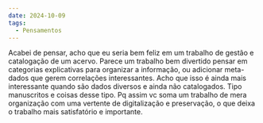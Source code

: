 ```yaml
---
date: 2024-10-09
tags:
  - Pensamentos
---
```


Acabei de pensar, acho que eu seria bem feliz em um trabalho de gestão e catalogação de um acervo. Parece um trabalho bem divertido pensar em categorias explicativas para organizar a informação, ou adicionar meta-dados que gerem correlações interessantes. 
Acho que isso é ainda mais interessante quando são dados diversos e ainda não catalogados. Tipo manuscritos e coisas desse tipo. Pq assim vc soma um trabalho de mera organização com uma vertente de digitalização e preservação, o que deixa o trabalho mais satisfatório e importante. 